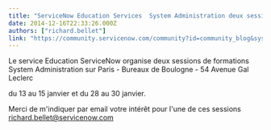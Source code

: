 ```yaml
---
title: "ServiceNow Education Services  System Administration deux sessions en janvier"
date: 2014-12-16T22:33:26.000Z
authors: ["richard.bellet"]
link: "https://community.servicenow.com/community?id=community_blog&sys_id=9e4d6229dbd0dbc01dcaf3231f961905"
---
```

<p>Le service Education ServiceNow organise deux sessions de formations System Administration sur Paris - Bureaux de Boulogne - 54 Avenue Gal Leclerc</p><p></p><p>du 13 au 15 janvier et du 28 au 30 janvier.</p><p></p><p><span>Merci de m'indiquer par email votre intérêt pour l'une de ces sessions </span><a title="k-email-small" class="jive-link-email-small" href="mailto:richard.bellet@servicenow.com">richard.bellet@servicenow.com</a></p>